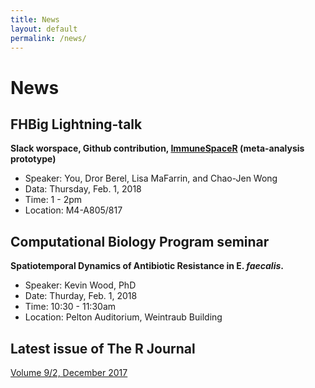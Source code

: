 ```yaml
---
title: News
layout: default
permalink: /news/
---
```


# News

## FHBig Lightning-talk
__Slack worspace, Github contribution, [ImmuneSpaceR](https://www.bioconductor.org/help/course-materials/2017/BioC2017/DDay/LightningTalk/SessionII/ImmuneSpaceR.pdf) (meta-analysis prototype)__
- Speaker: You, Dror Berel, Lisa MaFarrin, and Chao-Jen Wong
- Data: Thursday, Feb. 1, 2018
- Time: 1 - 2pm
- Location: M4-A805/817

## Computational Biology Program seminar
__Spatiotemporal Dynamics of Antibiotic Resistance in E. _faecalis_.__
- Speaker: Kevin Wood, PhD
- Date: Thurday, Feb. 1, 2018
- Time: 10:30 - 11:30am
- Location: Pelton Auditorium, Weintraub Building

## Latest issue of The R Journal 
[Volume 9/2, December 2017](https://journal.r-project.org/archive/2017-2/)
